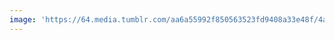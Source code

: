 ```yaml
---
image: 'https://64.media.tumblr.com/aa6a55992f850563523fd9408a33e48f/4ab0398817c22610-fd/s1280x1920/4896c4f90f8434ac810ef9896fa342ffb9a34ed2.jpg'
---
```

